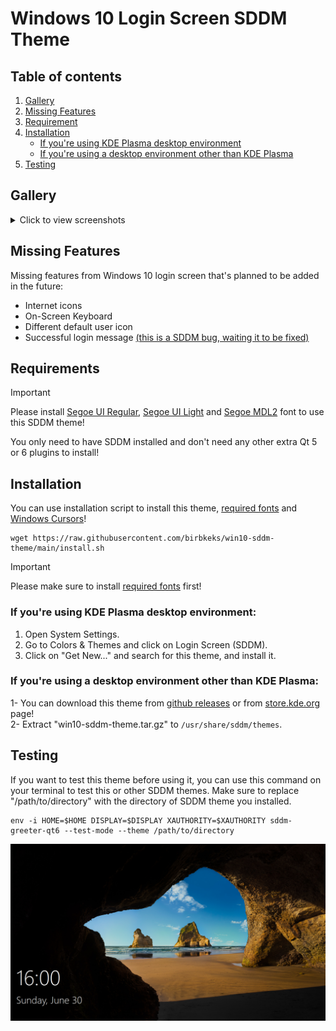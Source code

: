 # Windows 10 Login Screen SDDM Theme

## Table of contents

1. [Gallery](#gallery)
2. [Missing Features](#missing-features)
3. [Requirement](#requirements)
4. [Installation](#installation)
   - [If you're using KDE Plasma desktop environment](#if-youre-using-kde-plasma-desktop-environment)
   - [If you're using a desktop environment other than KDE Plasma](#if-youre-using-a-desktop-environment-other-than-kde-plasma)
5. [Testing](#testing)

## Gallery

<details>
  <summary>Click to view screenshots</summary>

![win10-sddm-gallery1](https://github.com/birbkeks/win10-sddm-theme/assets/67545942/874cec18-953d-44db-832b-4f88fb0444e3)

![win10-sddm-gallery2](https://github.com/birbkeks/win10-sddm-theme/assets/67545942/ed41c78f-4822-456a-93e0-3cc25860fdc7)

![win10-sddm-gallery3](https://github.com/birbkeks/win10-sddm-theme/assets/67545942/3cf94dd4-c2b1-418e-a169-657d1a3e3a04)

![win10-sddm-gallery4](https://github.com/birbkeks/win10-sddm-theme/assets/67545942/25dc7836-6c3c-4e24-9121-dbc94a325a5d)

</details>

## Missing Features
Missing features from Windows 10 login screen that's planned to be added in the future:

- Internet icons
- On-Screen Keyboard
- Different default user icon
- Successful login message [(this is a SDDM bug, waiting it to be fixed)](https://github.com/sddm/sddm/issues/1960)

## Requirements

>[!IMPORTANT]
>Please install [Segoe UI Regular](https://github.com/microsoft/reactxp/raw/master/samples/TodoList/src/resources/fonts/SegoeUI-Regular.ttf),
  [Segoe UI Light](https://github.com/microsoft/reactxp/raw/master/samples/TodoList/src/resources/fonts/SegoeUI-Light.ttf) and
    [Segoe MDL2](https://github.com/syncfusion/xamarin-demos/raw/master/Forms/TabView/TabView.UWP/Assets/Fonts/Segoe%20MDL2%20Assets.ttf)
      font to use this SDDM theme!

You only need to have SDDM installed and don't need any other extra Qt 5 or 6 plugins to install!

## Installation

You can use installation script to install this theme, [required fonts](#requirements) and [Windows Cursors](https://github.com/birbkeks/windows-cursors)! 

```
wget https://raw.githubusercontent.com/birbkeks/win10-sddm-theme/main/install.sh
```

>[!IMPORTANT]
>Please make sure to install [required fonts](#requirements) first!

### If you're using KDE Plasma desktop environment:

1. Open System Settings.
2. Go to Colors & Themes and click on Login Screen (SDDM).
3. Click on "Get New..." and search for this theme, and install it.

### If you're using a desktop environment other than KDE Plasma:
1- You can download this theme from [github releases](https://github.com/birbkeks/win10-sddm-theme/releases) or from [store.kde.org](https://store.kde.org/p/2170777) page! <br>
2- Extract "win10-sddm-theme.tar.gz" to `/usr/share/sddm/themes`.

## Testing

If you want to test this theme before using it, you can use this command on your terminal to test this or other SDDM themes. Make sure to replace "/path/to/directory" with the directory of SDDM theme you installed.

```
env -i HOME=$HOME DISPLAY=$DISPLAY XAUTHORITY=$XAUTHORITY sddm-greeter-qt6 --test-mode --theme /path/to/directory
```

![](preview.png)
